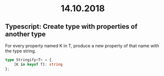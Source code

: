 <h1 align="center">14.10.2018</h1>

## Typescript: Create type with properties of another type

For every property named K in T, produce a new property of that name with the type string.

```ts
type Stringify<T> = {
    [K in keyof T]: string
};
```
